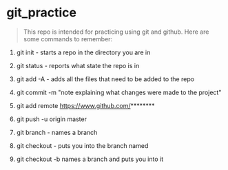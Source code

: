 # git_practice

> This repo is intended for practicing using git and github.
> Here are some commands to remember:

1. git init  - starts a repo in the directory you are in

2. git status - reports what state the repo is in
3. git add -A  - adds all the files that need to be added to the repo
4. git commit -m "note explaining what changes were made to the project"

5. git add remote https://www.github.com/********
6. git push -u origin master

7. git branch <name>  - names a branch
8. git checkout <name> - puts you into the branch named
9. git checkout -b <name> names a branch and puts you into it

